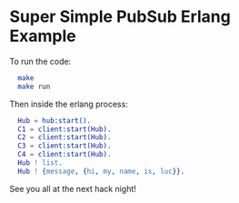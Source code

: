 # Super Simple PubSub Erlang Example

To run the code:

```bash
  make
  make run
```

Then inside the erlang process:

```erlang
  Hub = hub:start().
  C1 = client:start(Hub).
  C2 = client:start(Hub).
  C3 = client:start(Hub).
  C4 = client:start(Hub).
  Hub ! list.
  Hub ! {message, {hi, my, name, is, luc}}.
```

See you all at the next hack night!

